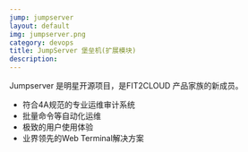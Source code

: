 ```yaml
---
jump: jumpserver
layout: default
img: jumpserver.png
category: devops
title: JumpServer 堡垒机(扩展模块)
description:
---
```

Jumpserver 是明星开源项目，是FIT2CLOUD 产品家族的新成员。
 * 符合4A规范的专业运维审计系统
 * 批量命令等自动化运维
 * 极致的用户使用体验
 * 业界领先的Web Terminal解决方案